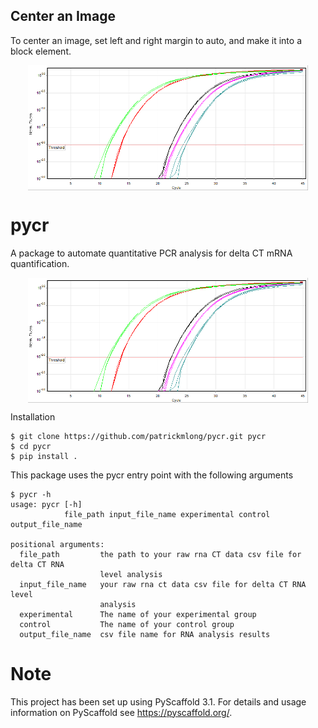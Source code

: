 <!DOCTYPE html>
<html>
<head>
<meta name="viewport" content="width=device-width, initial-scale=1">
<style>
img {
  display: block;
  margin-left: auto;
  margin-right: auto;
}
</style>
</head>
<body>

<h2>Center an Image</h2>
<p>To center an image, set left and right margin to auto, and make it into a block element.</p>

<img src="https://github.com/patrickmlong/pycr/blob/master/images/Qpcr-cycling.png" height="200"  class="center" title="RNA amplification">


</body>
</html>

pycr
====
A package to automate quantitative PCR analysis for delta CT mRNA quantification. 

<img src="https://github.com/patrickmlong/pycr/blob/master/images/Qpcr-cycling.png" height="200"  class="center" title="RNA amplification">

Installation

    $ git clone https://github.com/patrickmlong/pycr.git pycr
    $ cd pycr
    $ pip install .


This package uses the pycr entry point with the following arguments

    $ pycr -h
    usage: pycr [-h]
                file_path input_file_name experimental control output_file_name

    positional arguments:
      file_path         the path to your raw rna CT data csv file for delta CT RNA
                        level analysis
      input_file_name   your raw rna ct data csv file for delta CT RNA level
                        analysis
      experimental      The name of your experimental group
      control           The name of your control group
      output_file_name  csv file name for RNA analysis results


Note
====

This project has been set up using PyScaffold 3.1. For details and usage
information on PyScaffold see https://pyscaffold.org/.
